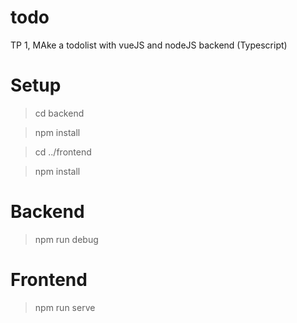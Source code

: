 # todo
TP 1, MAke a todolist with vueJS and nodeJS backend (Typescript)

# Setup
> cd backend

> npm install

> cd ../frontend

> npm install

# Backend
> npm run debug

# Frontend
> npm run serve
